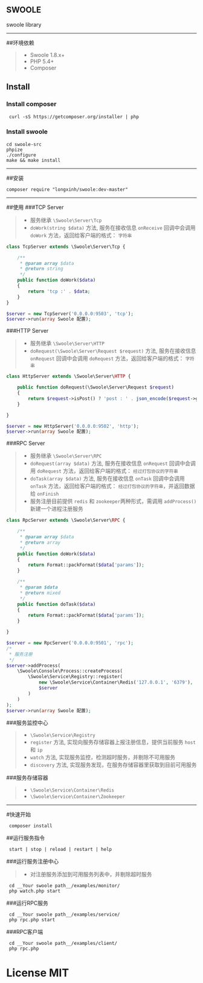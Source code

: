 ## SWOOLE
swoole library

----------
##环境依赖
> * Swoole 1.8.x+
> * PHP 5.4+
> * Composer

## Install

### Install composer
```shell
 curl -sS https://getcomposer.org/installer | php
```

### Install swoole
```
cd swoole-src
phpize
./configure
make && make install
```
----------

##安装
```
composer require "longxinh/swoole:dev-master"
```
----------

##使用
###TCP Server
> * 服务继承 ```\Swoole\Server\Tcp```
> * ```doWork(string $data)``` 方法, 服务在接收信息 ```onReceive``` 回调中会调用 ```doWork``` 方法，返回给客户端的格式： ```字符串```

```php
class TcpServer extends \Swoole\Server\Tcp {

    /**
     * @param array $data
     * @return string
     */
    public function doWork($data)
    {
        return 'tcp :' . $data;
    }
}

$server = new TcpServer('0.0.0.0:9503', 'tcp');
$server->run(array Swoole 配置);
```

###HTTP Server
> * 服务继承 ```\Swoole\Server\HTTP```
> * ```doRequest(\Swoole\Server\Request $request)``` 方法, 服务在接收信息 ```onRequest``` 回调中会调用 ```doRequest``` 方法，返回给客户端的格式： ```字符串```

```php
class HttpServer extends \Swoole\Server\HTTP {

    public function doRequest(\Swoole\Server\Request $request)
    {
        return $request->isPost() ? 'post : ' . json_encode($request->getPost()) : 'get : ' . json_encode($request->getGet());
    }

}

$server = new HttpServer('0.0.0.0:9502', 'http');
$server->run(array Swoole 配置);
```

###RPC Server
> * 服务继承 ```\Swoole\Server\RPC```
> * ```doRequest(array $data)``` 方法, 服务在接收信息 ```onRequest``` 回调中会调用 ```doRequest``` 方法，返回给客户端的格式： ```经过打包协议的字符串```
> * ```doTask(array $data)``` 方法, 服务在接收信息 ```onTask``` 回调中会调用 ```onTask``` 方法，返回给客户端的格式： ```经过打包协议的字符串```，并返回数据给 ```onFinish```
> * 服务注册目前提供 ```redis``` 和 ```zookeeper```两种形式，需调用 ```addProcess()``` 新建一个进程注册服务

```php
class RpcServer extends \Swoole\Server\RPC {

    /**
     * @param array $data
     * @return array
     */
    public function doWork($data)
    {
        return Format::packFormat($data['params']);
    }

    /**
     * @param $data
     * @return mixed
     */
    public function doTask($data)
    {
        return Format::packFormat($data['params']);
    }

}

$server = new RpcServer('0.0.0.0:9501', 'rpc');
/*
 * 服务注册
 */
$server->addProcess(
    \Swoole\Console\Process::createProcess(
        \Swoole\Service\Registry::register(
            new \Swoole\Service\Container\Redis('127.0.0.1', '6379'),
            $server
        )
    )
);
$server->run(array Swoole 配置);
```

###服务监控中心
> * ```\Swoole\Service\Registry```
> * ```register``` 方法, 实现向服务存储容器上报注册信息，提供当前服务 ```host``` 和 ```ip```
> * ```watch``` 方法, 实现服务监控，检测超时服务，并剔除不可用服务
> * ```discovery``` 方法, 实现服务发现，在服务存储容器里获取到目前可用服务

###服务存储容器
> * ```\Swoole\Service\Container\Redis```
> * ```\Swoole\Service\Container\Zookeeper```


----------

#快速开始
```
 composer install
```
##运行服务指令
```
 start | stop | reload | restart | help
```

###运行服务注册中心
> * 对注册服务添加到可用服务列表中，并剔除超时服务

```shell
 cd __Your swoole path__/examples/monitor/
 php watch.php start
```

###运行RPC服务
```shell
 cd __Your swoole path__/examples/service/
 php rpc.php start
```

###RPC客户端

```shell
 cd __Your swoole path__/examples/client/
 php rpc.php
```

# License MIT

